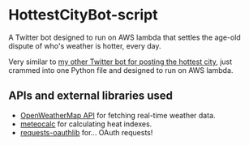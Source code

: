 # HottestCityBot-script
A Twitter bot designed to run on AWS lambda that settles the age-old dispute of who's weather is hotter, every day.

Very similar to [my other Twitter bot for posting the hottest city](https://github.com/SamWittmann/hottestCityBot), just crammed into one Python file and designed to run on AWS lambda.

## APIs and external libraries used
* [OpenWeatherMap API](https://openweathermap.org/api) for fetching real-time weather data. 
* [meteocalc](https://github.com/malexer/meteocalc) for calculating heat indexes. 
* [requests-oauthlib](https://github.com/requests/requests-oauthlib) for... OAuth requests!
